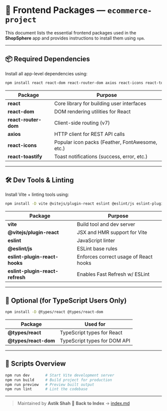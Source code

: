 
# 🧩 Frontend Packages — `ecommerce-project`

This document lists the essential frontend packages used in the **ShopSphere** app and provides instructions to install them using `npm`.

---

## 📦 Required Dependencies

Install all app-level dependencies using:

```bash
npm install react react-dom react-router-dom axios react-icons react-toastify
```

| Package             | Purpose                                           |
|---------------------|---------------------------------------------------|
| **react**           | Core library for building user interfaces         |
| **react-dom**       | DOM rendering utilities for React                 |
| **react-router-dom**| Client-side routing (v7)                          |
| **axios**           | HTTP client for REST API calls                    |
| **react-icons**     | Popular icon packs (Feather, FontAwesome, etc.)  |
| **react-toastify**  | Toast notifications (success, error, etc.)       |

---

## 🛠️ Dev Tools & Linting

Install Vite + linting tools using:

```bash
npm install -D vite @vitejs/plugin-react eslint @eslint/js eslint-plugin-react-hooks eslint-plugin-react-refresh
```

| Package                   | Purpose                                         |
|---------------------------|-------------------------------------------------|
| **vite**                  | Build tool and dev server                       |
| **@vitejs/plugin-react**  | JSX and HMR support for Vite                    |
| **eslint**                | JavaScript linter                               |
| **@eslint/js**            | ESLint base rules                               |
| **eslint-plugin-react-hooks** | Enforces correct usage of React hooks     |
| **eslint-plugin-react-refresh** | Enables Fast Refresh w/ ESLint         |

---

## 🧪 Optional (for TypeScript Users Only)

```bash
npm install -D @types/react @types/react-dom
```

| Package              | Used for                     |
|----------------------|------------------------------|
| **@types/react**     | TypeScript types for React   |
| **@types/react-dom** | TypeScript types for DOM API |

---

## 🚀 Scripts Overview

```bash
npm run dev       # Start Vite development server
npm run build     # Build project for production
npm run preview   # Preview built output
npm run lint      # Lint the codebase
```

---
> Maintained by **Astik Shah**
🔗 **Back to Index** → [index.md](./index.md)
````


